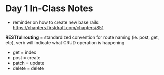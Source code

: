 # Day 1 In-Class Notes
- reminder on how to create new base rails: https://chapters.firstdraft.com/chapters/851


**RESTful routing** = standardized convention for route naming (ie. post, get, etc), verb will indicate what CRUD operation is happening
- get = index
- post = create
- patch = update
- delete = delete

